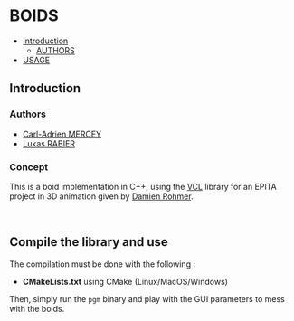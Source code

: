 # BOIDS

- [Introduction](#Introduction)
    - [AUTHORS](#Authors)
- [USAGE](#Usage)


<a name="Introduction"></a>
## Introduction

### Authors

* [Carl-Adrien MERCEY](https://github.com/Kittease)
* [Lukas RABIER](https://github.com/Grensorcer)

### Concept

This is a boid implementation in C++, using the [VCL](https://github.com/drohmer/epita_image_animation3d_vcl) library for an EPITA project in 3D animation given by [Damien Rohmer](https://github.com/drohmer).

<br>

<a name="USAGE"></a>
## Compile the library and use

The compilation must be done with the following :
* **CMakeLists.txt** using CMake (Linux/MacOS/Windows)

Then, simply run the `pgm` binary and play with the GUI parameters to mess with the boids.
